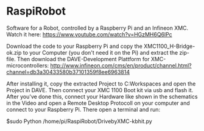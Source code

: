 # RaspiRobot
Software for a Robot, controlled by a Raspberry Pi and an Infineon XMC. 
Watch it here: https://www.youtube.com/watch?v=HGzMH6Q6lPc


Download the code to your Raspberry Pi and copy the XMC1100_H-Bridge-ok.zip to your Computer
(you don't need it on the Pi) and extract the zip-file.
Then download the DAVE-Development Plattform for XMC-microcontrollers: http://www.infineon.com/cms/en/product/channel.html?channel=db3a30433580b37101359f8ee6963814

After installing it, copy the extracted Project to C:Workspaces and open the Project in DAVE.
Then connect your XMC 1100 Boot kit via usb and flash it. After you've done this, connect your Hardware like shown in the schematics in the Video and open a Remote Desktop Protocoll on your computer and connect to your Raspberry Pi.
There open a terminal and run:

$sudo Python /home/pi/RaspiRobot/DrivebyXMC-kbhit.py

